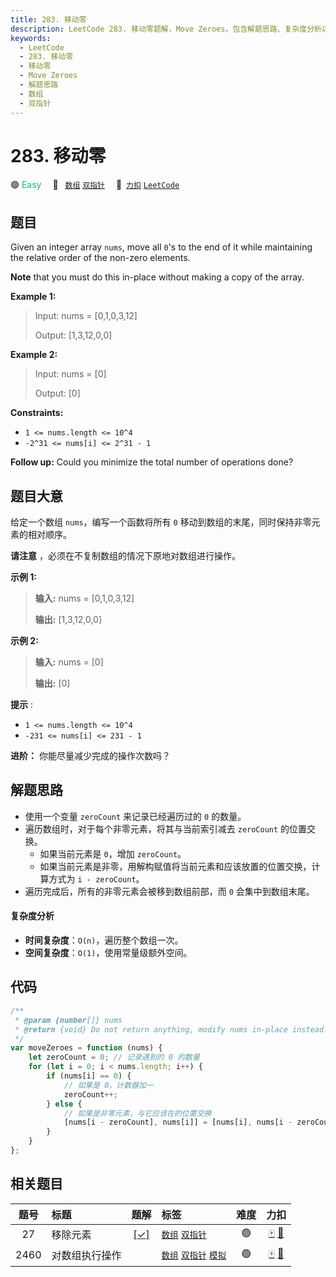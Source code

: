 ```yaml
---
title: 283. 移动零
description: LeetCode 283. 移动零题解，Move Zeroes，包含解题思路、复杂度分析以及完整的 JavaScript 代码实现。
keywords:
  - LeetCode
  - 283. 移动零
  - 移动零
  - Move Zeroes
  - 解题思路
  - 数组
  - 双指针
---
```


# 283. 移动零

🟢 <font color=#15bd66>Easy</font>&emsp; 🔖&ensp; [`数组`](/tag/array.md) [`双指针`](/tag/two-pointers.md)&emsp; 🔗&ensp;[`力扣`](https://leetcode.cn/problems/move-zeroes) [`LeetCode`](https://leetcode.com/problems/move-zeroes)

## 题目

Given an integer array `nums`, move all `0`'s to the end of it while
maintaining the relative order of the non-zero elements.

**Note** that you must do this in-place without making a copy of the array.

**Example 1:**

> Input: nums = [0,1,0,3,12]
>
> Output: [1,3,12,0,0]

**Example 2:**

> Input: nums = [0]
>
> Output: [0]

**Constraints:**

- `1 <= nums.length <= 10^4`
- `-2^31 <= nums[i] <= 2^31 - 1`

**Follow up:** Could you minimize the total number of operations done?

## 题目大意

给定一个数组 `nums`，编写一个函数将所有 `0` 移动到数组的末尾，同时保持非零元素的相对顺序。

**请注意** ，必须在不复制数组的情况下原地对数组进行操作。

**示例 1:**

> **输入:** nums = [0,1,0,3,12]
>
> **输出:** [1,3,12,0,0]

**示例 2:**

> **输入:** nums = [0]
>
> **输出:** [0]

**提示** :

- `1 <= nums.length <= 10^4`
- `-231 <= nums[i] <= 231 - 1`

**进阶：** 你能尽量减少完成的操作次数吗？

## 解题思路

- 使用一个变量 `zeroCount` 来记录已经遍历过的 `0` 的数量。
- 遍历数组时，对于每个非零元素，将其与当前索引减去 `zeroCount` 的位置交换。
  - 如果当前元素是 `0`，增加 `zeroCount`。
  - 如果当前元素是非零，用解构赋值将当前元素和应该放置的位置交换，计算方式为 `i - zeroCount`。
- 遍历完成后，所有的非零元素会被移到数组前部，而 `0` 会集中到数组末尾。

#### 复杂度分析

- **时间复杂度**：`O(n)`，遍历整个数组一次。
- **空间复杂度**：`O(1)`，使用常量级额外空间。

## 代码

```javascript
/**
 * @param {number[]} nums
 * @return {void} Do not return anything, modify nums in-place instead.
 */
var moveZeroes = function (nums) {
	let zeroCount = 0; // 记录遇到的 0 的数量
	for (let i = 0; i < nums.length; i++) {
		if (nums[i] == 0) {
			// 如果是 0，计数器加一
			zeroCount++;
		} else {
			// 如果是非零元素，与它应该在的位置交换
			[nums[i - zeroCount], nums[i]] = [nums[i], nums[i - zeroCount]];
		}
	}
};
```

## 相关题目

<!-- prettier-ignore -->
| 题号 | 标题 | 题解 | 标签 | 难度 | 力扣 |
| :------: | :------ | :------: | :------ | :------: | :------: |
| 27 | 移除元素 | [[✓]](/problem/0027.md) |  [`数组`](/tag/array.md) [`双指针`](/tag/two-pointers.md) | 🟢 | [🀄️](https://leetcode.cn/problems/remove-element) [🔗](https://leetcode.com/problems/remove-element) |
| 2460 | 对数组执行操作 |  |  [`数组`](/tag/array.md) [`双指针`](/tag/two-pointers.md) [`模拟`](/tag/simulation.md) | 🟢 | [🀄️](https://leetcode.cn/problems/apply-operations-to-an-array) [🔗](https://leetcode.com/problems/apply-operations-to-an-array) |